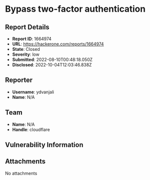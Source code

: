 # Bypass two-factor authentication

## Report Details
- **Report ID**: 1664974
- **URL**: https://hackerone.com/reports/1664974
- **State**: Closed
- **Severity**: low
- **Submitted**: 2022-08-10T00:48:18.050Z
- **Disclosed**: 2022-10-04T12:03:46.838Z

## Reporter
- **Username**: ydvanjali
- **Name**: N/A

## Team
- **Name**: N/A
- **Handle**: cloudflare

## Vulnerability Information


## Attachments
No attachments
